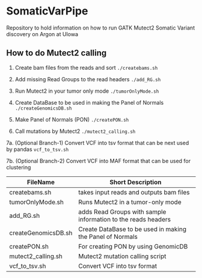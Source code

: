 # SomaticVarPipe
Repository to hold information on how to run GATK Mutect2 Somatic Variant discovery on Argon at UIowa

## How to do Mutect2 calling

1. Create bam files from the reads and sort
`./createbams.sh`

2. Add missing Read Groups to the read headers
`./add_RG.sh`

3. Run Mutect2 in your tumor only mode
`./tumorOnlyMode.sh`

4. Create DataBase to be used in making the Panel of Normals
`./createGenomicsDB.sh`

5. Make Panel of Normals (PON)
`./createPON.sh`

6. Call mutations by Mutect2
`./mutect2_calling.sh`

7a. (Optional Branch-1) Convert VCF into tsv format that can be next used by pandas
`vcf_to_tsv.sh`

7b. (Optional Branch-2) Convert VCF into MAF format that can be used for clustering


| FileName | Short Description |
| --- | --- |
| createbams.sh | takes input reads and outputs bam files |
| tumorOnlyMode.sh | Runs Mutect2 in a tumor-only mode |
| add_RG.sh | adds Read Groups with sample information to the reads headers |
| createGenomicsDB.sh | Create DataBase to be used in making the Panel of Normals | 
| createPON.sh | For creating PON by using GenomicDB |
| mutect2_calling.sh | Mutect2 mutation calling script |
| vcf_to_tsv.sh | Convert VCF into tsv format |





